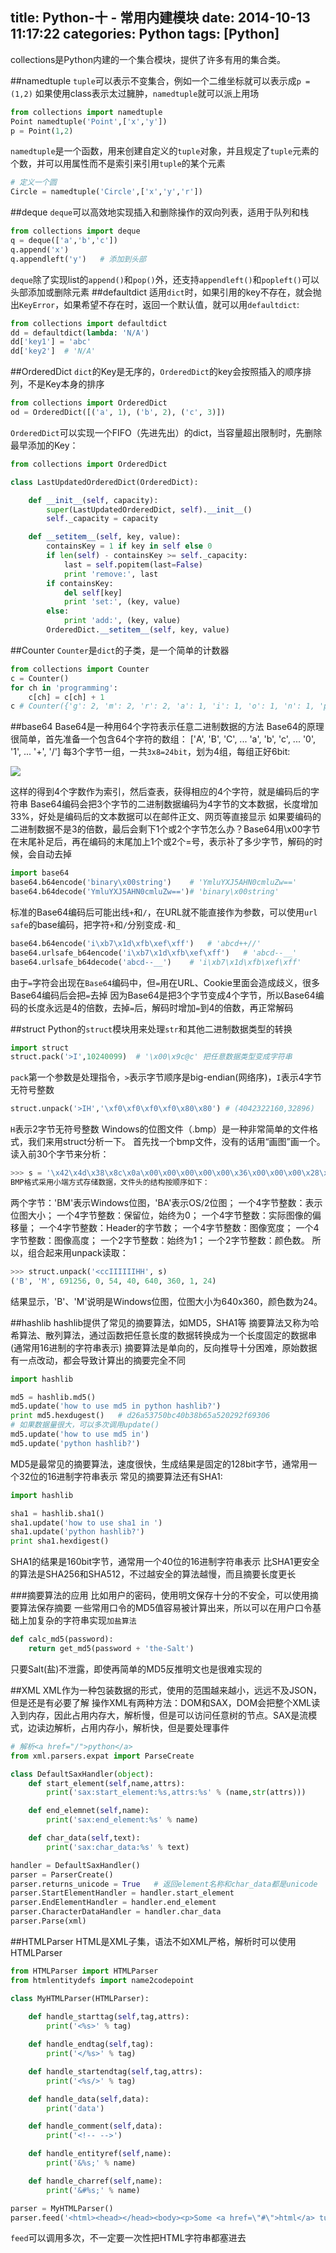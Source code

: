 title: Python-十 - 常用内建模块
date: 2014-10-13 11:17:22
categories: Python
tags: [Python]
---
collections是Python内建的一个集合模块，提供了许多有用的集合类。
<!--more-->
##namedtuple
`tuple`可以表示不变集合，例如一个二维坐标就可以表示成`p = (1,2)`
如果使用class表示太过臃肿，`namedtuple`就可以派上用场
```python
from collections import namedtuple
Point namedtuple('Point',['x','y'])
p = Point(1,2)
```
`namedtuple`是一个函数，用来创建自定义的`tuple`对象，并且规定了`tuple`元素的个数，并可以用属性而不是索引来引用`tuple`的某个元素
```python
# 定义一个圆
Circle = namedtuple('Circle',['x','y','r'])
```
##deque
`deque`可以高效地实现插入和删除操作的双向列表，适用于队列和栈
```python
from collections import deque
q = deque(['a','b','c'])
q.append('x')
q.appendleft('y')	# 添加到头部
```
`deque`除了实现list的`append()`和`pop()`外，还支持`appendleft()`和`popleft()`可以头部添加或删除元素
##defaultdict
适用`dict`时，如果引用的key不存在，就会抛出`KeyError`，如果希望不存在时，返回一个默认值，就可以用`defaultdict`:
```python
from collections import defaultdict
dd = defaultdict(lambda: 'N/A')
dd['key1'] = 'abc'
dd['key2']	# 'N/A'
```
##OrderedDict
`dict`的Key是无序的，`OrderedDict`的key会按照插入的顺序排列，不是Key本身的排序
```python
from collections import OrderedDict
od = OrderedDict([('a', 1), ('b', 2), ('c', 3)])
```
`OrderedDict`可以实现一个FIFO（先进先出）的dict，当容量超出限制时，先删除最早添加的Key：
```python
from collections import OrderedDict

class LastUpdatedOrderedDict(OrderedDict):

    def __init__(self, capacity):
        super(LastUpdatedOrderedDict, self).__init__()
        self._capacity = capacity

    def __setitem__(self, key, value):
        containsKey = 1 if key in self else 0
        if len(self) - containsKey >= self._capacity:
            last = self.popitem(last=False)
            print 'remove:', last
        if containsKey:
            del self[key]
            print 'set:', (key, value)
        else:
            print 'add:', (key, value)
        OrderedDict.__setitem__(self, key, value)
```
##Counter
`Counter`是`dict`的子类，是一个简单的计数器
```python
from collections import Counter
c = Counter()
for ch in 'programming':
	c[ch] = c[ch] + 1
c # Counter({'g': 2, 'm': 2, 'r': 2, 'a': 1, 'i': 1, 'o': 1, 'n': 1, 'p': 1})
```
##base64
Base64是一种用64个字符表示任意二进制数据的方法
Base64的原理很简单，首先准备一个包含64个字符的数组：
	['A', 'B', 'C', ... 'a', 'b', 'c', ... '0', '1', ... '+', '/']
每3个字节一组，一共`3x8=24bit`，划为4组，每组正好6bit:
	
![](/img/14101301.png)

这样的得到4个字数作为索引，然后查表，获得相应的4个字符，就是编码后的字符串
Base64编码会把3个字节的二进制数据编码为4字节的文本数据，长度增加33%，好处是编码后的文本数据可以在邮件正文、网页等直接显示
如果要编码的二进制数据不是3的倍数，最后会剩下1个或2个字节怎么办？Base64用\x00字节在末尾补足后，再在编码的末尾加上1个或2个=号，表示补了多少字节，解码的时候，会自动去掉
```python
import base64
base64.b64encode('binary\x00string')	# 'YmluYXJ5AHN0cmluZw=='
base64.b64decode('YmluYXJ5AHN0cmluZw==')# 'binary\x00string'
```
标准的Base64编码后可能出线`+`和`/`，在URL就不能直接作为参数，可以使用`url safe`的base编码，把字符`+`和`/`分别变成`-`和`_`
```python
base64.b64encode('i\xb7\x1d\xfb\xef\xff')	# 'abcd++//'
base64.urlsafe_b64encode('i\xb7\x1d\xfb\xef\xff')	# 'abcd--__'
base64.urlsafe_b64decode('abcd--__')	# 'i\xb7\x1d\xfb\xef\xff'
```
由于`=`字符会出现在`Base64`编码中，但`=`用在URL、Cookie里面会造成歧义，很多Base64编码后会把`=`去掉
因为Base64是把3个字节变成4个字节，所以Base64编码的长度永远是4的倍数，去掉`=`后，解码时增加`=`到4的倍数，再正常解码

##struct
Python的`struct`模块用来处理`str`和其他二进制数据类型的转换
```python
import struct
struct.pack('>I',10240099)	# '\x00\x9c@c' 把任意数据类型变成字符串
```
`pack`第一个参数是处理指令，`>`表示字节顺序是big-endian(网络序)，`I`表示4字节无符号整数
```python
struct.unpack('>IH','\xf0\xf0\xf0\xf0\x80\x80')	# (4042322160,32896)
```
`H`表示2字节无符号整数
Windows的位图文件（.bmp）是一种非常简单的文件格式，我们来用struct分析一下。
首先找一个bmp文件，没有的话用“画图”画一个。
读入前30个字节来分析：
```python
>>> s = '\x42\x4d\x38\x8c\x0a\x00\x00\x00\x00\x00\x36\x00\x00\x00\x28\x00\x00\x00\x80\x02\x00\x00\x68\x01\x00\x00\x01\x00\x18\x00'
BMP格式采用小端方式存储数据，文件头的结构按顺序如下：
```
两个字节：'BM'表示Windows位图，'BA'表示OS/2位图； 一个4字节整数：表示位图大小； 一个4字节整数：保留位，始终为0； 一个4字节整数：实际图像的偏移量； 一个4字节整数：Header的字节数； 一个4字节整数：图像宽度； 一个4字节整数：图像高度； 一个2字节整数：始终为1； 一个2字节整数：颜色数。
所以，组合起来用unpack读取：
```python
>>> struct.unpack('<ccIIIIIIHH', s)
('B', 'M', 691256, 0, 54, 40, 640, 360, 1, 24)
```
结果显示，'B'、'M'说明是Windows位图，位图大小为640x360，颜色数为24。

##hashlib
hashlib提供了常见的摘要算法，如MD5，SHA1等
摘要算法又称为哈希算法、散列算法，通过函数把任意长度的数据转换成为一个长度固定的数据串(通常用16进制的字符串表示)
摘要算法是单向的，反向推导十分困难，原始数据有一点改动，都会导致计算出的摘要完全不同
```python
import hashlib

md5 = hashlib.md5()
md5.update('how to use md5 in python hashlib?')
print md5.hexdugest()	# d26a53750bc40b38b65a520292f69306
# 如果数据量很大，可以多次调用update()
md5.update('how to use md5 in')
md5.update('python hashlib?')
```
MD5是最常见的摘要算法，速度很快，生成结果是固定的128bit字节，通常用一个32位的16进制字符串表示
常见的摘要算法还有SHA1:
```python
import hashlib

sha1 = hashlib.sha1()
sha1.update('how to use sha1 in ')
sha1.update('python hashlib?')
print sha1.hexdigest()
```
SHA1的结果是160bit字节，通常用一个40位的16进制字符串表示
比SHA1更安全的算法是SHA256和SHA512，不过越安全的算法越慢，而且摘要长度更长

###摘要算法的应用
比如用户的密码，使用明文保存十分的不安全，可以使用摘要算法保存摘要
一些常用口令的MD5值容易被计算出来，所以可以在用户口令基础上加复杂的字符串实现`加盐算法`
```python
def calc_md5(password):
	return get_md5(password + 'the-Salt')
```
只要Salt(盐)不泄露，即使再简单的MD5反推明文也是很难实现的

##XML
XML作为一种包装数据的形式，使用的范围越来越小，远远不及JSON，但是还是有必要了解
操作XML有两种方法：DOM和SAX，DOM会把整个XML读入到内存，因此占用内存大，解析慢，但是可以访问任意树的节点。SAX是流模式，边读边解析，占用内存小，解析快，但是要处理事件
```python
# 解析<a href="/">python</a>
from xml.parsers.expat import ParseCreate

class DefaultSaxHandler(object):
	def start_element(self,name,attrs):
		print('sax:start_element:%s,attrs:%s' % (name,str(attrs)))

	def end_elemnet(self,name):
		print('sax:end_element:%s' % name)

	def char_data(self,text):
		print('sax:char_data:%s' % text)

handler = DefaultSaxHandler()
parser = ParserCreate()
parser.returns_unicode = True	# 返回element名称和char_data都是unicode
parser.StartElementHandler = handler.start_element
parser.EndElementHandler = handler.end_element
parser.CharacterDataHandler = handler.char_data
parser.Parse(xml)
```

##HTMLParser
HTML是XML子集，语法不如XML严格，解析时可以使用HTMLParser
```python
from HTMLParser import HTMLParser
from htmlentitydefs import name2codepoint

class MyHTMLParser(HTMLParser):
	
	def handle_starttag(self,tag,attrs):
		print('<%s>' % tag)

	def handle_endtag(self,tag):
		print('</%s>' % tag)

	def handle_startendtag(self,tag,attrs):
		print('<%s/>' % tag)

	def handle_data(self,data):
		print('data')

	def handle_comment(self,data):
		print('<!-- -->')

	def handle_entityref(self,name):
		print('&%s;' % name)

	def handle_charref(self,name):
		print('&#%s;' % name)

parser = MyHTMLParser()
parser.feed('<html><head></head><body><p>Some <a href=\"#\">html</a> tutorial...<br>END</p></body></html>')
```
`feed`可以调用多次，不一定要一次性把HTML字符串都塞进去
